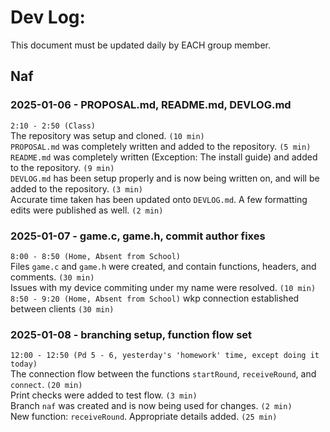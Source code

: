 # Dev Log:

This document must be updated daily by EACH group member.

## Naf

### 2025-01-06 - PROPOSAL.md, README.md, DEVLOG.md  
`2:10 - 2:50 (Class)`  
The repository was setup and cloned. `(10 min)`  
`PROPOSAL.md` was completely written and added to the repository. `(5 min)`  
`README.md` was completely written (Exception: The install guide) and added to the repository. `(9 min)`  
`DEVLOG.md` has been setup properly and is now being written on, and will be added to the repository. `(3 min)`  
Accurate time taken has been updated onto `DEVLOG.md`. A few formatting edits were published as well. `(2 min)`

### 2025-01-07 - game.c, game.h, commit author fixes
`8:00 - 8:50 (Home, Absent from School)`  
Files `game.c` and `game.h` were created, and contain functions, headers, and comments. `(30 min)`  
Issues with my device commiting under my name were resolved. `(10 min)`
`8:50 - 9:20 (Home, Absent from School)`
wkp connection established between clients `(30 min)`

### 2025-01-08 - branching setup, function flow set
`12:00 - 12:50 (Pd 5 - 6, yesterday's 'homework' time, except doing it today)`  
The connection flow between the functions `startRound`, `receiveRound`, and `connect`. `(20 min)`  
Print checks were added to test flow. `(3 min)`  
Branch `naf` was created and is now being used for changes. `(2 min)`  
New function: `receiveRound`. Appropriate details added. `(25 min)`

